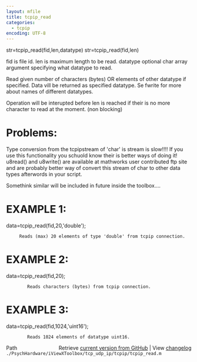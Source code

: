 ```yaml
---
layout: mfile
title: tcpip_read
categories:
  - tcpip
encoding: UTF-8
---
```


str=tcpip\_read(fid,len,datatype)
str=tcpip\_read(fid,len)

fid       is file id.
len       is maximum length to be read.
datatype  optional char array argument specifying what datatype to read.

Read given number of characters (bytes) OR elements of other datatype
if specified. Data vill be returned as specified datatype.
Se  fwrite   for more about names of different datatypes.

Operation will be interupted before len is reached if their
is no more character to read at the moment. (non blocking)


# Problems:

Type conversion from the tcpipstream of 'char' is stream is slow!!!!
If you use this functionality you schuold know their is better
ways of doing it! u8read()   and u8write() are available at mathworks
user contributed ftp site and are probably better way of convert
this stream of char to other data types afterwords in your script.

Somethink similar will be included in future inside the toolbox....


# EXAMPLE 1:

   data=tcpip\_read(fid,20,'double');

         Reads (max) 20 elements of type 'double' from tcpip connection.


# EXAMPLE 2:

   data=tcpip\_read(fid,20);

            Reads characters (bytes) from tcpip connection.


# EXAMPLE 3:

   data=tcpip\_read(fid,1024,'uint16');

            Reads 1024 elements of datatype uint16.



<div class="code_header" style="text-align:right;">
  <span style="float:left;">Path&nbsp;&nbsp;</span> <span class="counter">Retrieve <a href=
  "https://raw.github.com/Psychtoolbox-3/Psychtoolbox-3/beta/./PsychHardware/iViewXToolbox/tcp_udp_ip/tcpip/tcpip_read.m">current version from GitHub</a> | View <a href=
  "https://github.com/Psychtoolbox-3/Psychtoolbox-3/commits/beta/./PsychHardware/iViewXToolbox/tcp_udp_ip/tcpip/tcpip_read.m">changelog</a></span>
</div>
<div class="code">
  <code>./PsychHardware/iViewXToolbox/tcp_udp_ip/tcpip/tcpip_read.m</code>
</div>
